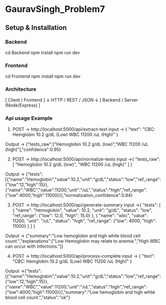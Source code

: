 # GauravSingh_Problem7

## Setup & Installation

### Backend

cd Backend
npm install
npm run dev

### Frontend
cd Frontend
npm install
npm run dev

### Architecture
[ Client / Frontend ]
       ↓
 HTTP / REST / JSON
        ↓
[ Backend / Server (Node/Express) ]


### Api usage Example
1) POST -> http://localhost:5000/api/extract-text
 input -> {
  "text": "CBC: Hemglobin 10.2 g/dL (Low) WBC 11200 /uL (Hgh)"
}

Output -> {"tests_raw":["Hemoglobin 10.2 g/dL (low)","WBC 11200 /uL (high)"],"confidence":0.95}

 2) POST -> http://localhost:5000/api/normalize-tests
 input ->{
  "tests_raw": [
    "Hemoglobin 10.2 g/dL (low)",
    "WBC 11200 /uL (high)"
  ]
}

Output -> {"tests":[{"name":"Hemoglobin","value":10.2,"unit":"g/dL","status":"low","ref_range":{"low":12,"high":15}},{"name":"WBC","value":11200,"unit":"/uL","status":"high","ref_range":{"low":4000,"high":11000}}],"normalization_confidence":0.84}

3) POST -> http://localhost:5000/api/generate-summary
 input ->{
  "tests": [
    {
      "name": "hemoglobin",
      "value": 10.2,
      "unit": "g/dL",
      "status": "low",
      "ref_range": {"low": 12.0, "high": 15.0}
    },
    {
      "name": "wbc",
      "value": 11200,
      "unit": "/uL", 
      "status": "high",
      "ref_range": {"low": 4000, "high": 11000}
    }
  ]
}

Output -> {"summary":"Low hemoglobin and high white blood cell count.","explanations":["Low Hemoglobin may relate to anemia.","High WBC can occur with infections."]}

4)  POST -> http://localhost:5000/api/process-complete
 input -> {
  "text": "CBC: Hemglobin 10.2 g/dL (Low) WBC 11200 /uL (Hgh)"
}

Output ->{"tests":[{"name":"Hemoglobin","value":10.2,"unit":"g/dL","status":"low","ref_range":{"low":12,"high":15}},{"name":"WBC","value":11200,"unit":"/uL","status":"high","ref_range":{"low":4000,"high":11000}}],"summary":"Low hemoglobin and high white blood cell count.","status":"ok"}
